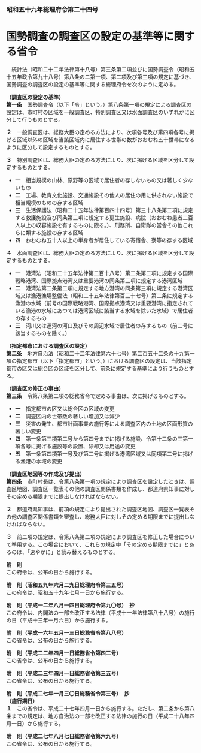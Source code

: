 ### 昭和五十九年総理府令第二十四号  
# 国勢調査の調査区の設定の基準等に関する省令  
　統計法（昭和二十二年法律第十八号）第三条第二項並びに国勢調査令（昭和五十五年政令第九十八号）第八条の二第一項、第二項及び第三項の規定に基づき、国勢調査の調査区の設定の基準等に関する総理府令を次のように定める。  
  
**（調査区の設定の基準）**  
**第一条**　国勢調査令（以下「令」という。）第八条第一項の規定による調査区の設定は、市町村の区域を一般調査区、特別調査区又は水面調査区のいずれかに区分して行うものとする。  
  
**２**　一般調査区は、総務大臣の定める方法により、次項各号及び第四項各号に掲げる区域以外の区域を当該区域内に居住する世帯の数がおおむね五十世帯になるように区分して設定するものとする。  
  
**３**　特別調査区は、総務大臣の定める方法により、次に掲げる区域を区分して設定するものとする。  
* **一**　相当規模の山林、原野等の区域で居住者の存しないもの又は著しく少ないもの  
* **二**　工場、教育文化施設、交通施設その他人の居住の用に供されない施設で相当規模のものの存する区域  
* **三**　生活保護法（昭和二十五年法律第百四十四号）第三十八条第二項に規定する救護施設及び同条第三項に規定する更生施設、病院（おおむね患者二百人以上の収容施設を有するものに限る。）、刑務所、自衛隊の営舎その他これらに類する施設の存する区域  
* **四**　おおむね五十人以上の単身者が居住している寄宿舎、寮等の存する区域  
  
**４**　水面調査区は、総務大臣の定める方法により、次に掲げる区域を区分して設定するものとする。  
* **一**　港湾法（昭和二十五年法律第二百十八号）第二条第二項に規定する国際戦略港湾、国際拠点港湾又は重要港湾の同条第三項に規定する港湾区域  
* **二**　港湾法第二条第二項に規定する地方港湾の同条第三項に規定する港湾区域又は漁港漁場整備法（昭和二十五年法律第百三十七号）第二条に規定する漁港の水域（前号の国際戦略港湾、国際拠点港湾又は重要港湾に指定されている漁港の水域にあつては港湾区域に該当する水域を除いた水域）で居住者の存するもの  
* **三**　河川又は運河の河口及びその周辺水域で居住者の存するもの（前二号に該当するものを除く。）  
  
**（指定都市における調査区の設定）**  
**第二条**　地方自治法（昭和二十二年法律第六十七号）第二百五十二条の十九第一項の指定都市（以下「指定都市」という。）における調査区の設定は、当該指定都市の区又は総合区の区域を区分して、前条に規定する基準により行うものとする。  
  
**（調査区の修正の事由）**  
**第三条**　令第八条第二項の総務省令で定める事由は、次に掲げるものとする。  
* **一**　指定都市の区又は総合区の区域の変更  
* **二**　調査区内の世帯数の著しい増加又は減少  
* **三**　災害の発生、都市計画事業の施行等による調査区内の土地の区画形質の著しい変更  
* **四**　第一条第三項第二号から第四号までに掲げる施設、令第十二条の三第一項各号に掲げる施設等の設置、除却又は用途の変更  
* **五**　第一条第四項第一号及び第二号に掲げる港湾区域又は同項第二号に掲げる漁港の水域の変更  
  
**（調査区地図等の作成及び提出）**  
**第四条**　市町村長は、令第八条第一項の規定により調査区を設定したときは、調査区地図、調査区一覧表その他の調査区関係書類を作成し、都道府県知事に対しその定める期限までに提出しなければならない。  
  
**２**　都道府県知事は、前項の規定により提出された調査区地図、調査区一覧表その他の調査区関係書類を審査し、総務大臣に対しその定める期限までに提出しなければならない。  
  
**３**　前二項の規定は、令第八条第二項の規定により調査区を修正した場合について準用する。この場合において、これらの規定中「その定める期限までに」とあるのは、「速やかに」と読み替えるものとする。  
  
**附　則**  
この府令は、公布の日から施行する。  
  
**附　則（昭和五九年六月二九日総理府令第三五号）**  
この府令は、昭和五十九年七月一日から施行する。  
  
**附　則（平成一二年八月一四日総理府令第九〇号）　抄**  
この府令は、内閣法の一部を改正する法律（平成十一年法律第八十八号）の施行の日（平成十三年一月六日）から施行する。  
  
**附　則（平成一六年五月一三日総務省令第八八号）**  
この省令は、公布の日から施行する。  
  
**附　則（平成二二年四月一日総務省令第四二号）**  
この省令は、公布の日から施行する。  
  
**附　則（平成二三年四月一日総務省令第三五号）**  
この省令は、公布の日から施行する。  
  
**附　則（平成二七年一月三〇日総務省令第三号）　抄**  
**（施行期日）**  
**１**　この省令は、平成二十七年四月一日から施行する。ただし、第二条から第八条までの規定は、地方自治法の一部を改正する法律の施行の日（平成二十八年四月一日）から施行する。  
  
**附　則（平成二七年八月七日総務省令第六九号）**  
この省令は、公布の日から施行する。  
  
